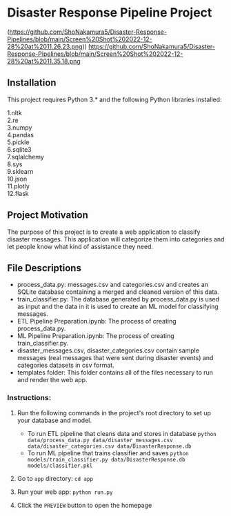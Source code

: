 # Disaster Response Pipeline Project

(https://github.com/ShoNakamura5/Disaster-Response-Pipelines/blob/main/Screen%20Shot%202022-12-28%20at%2011.26.23.png))
https://github.com/ShoNakamura5/Disaster-Response-Pipelines/blob/main/Screen%20Shot%202022-12-28%20at%2011.35.18.png

## Installation <a name="installation"></a>

This project requires Python 3.* and the following Python libraries installed:

1.nltk  
2.re  
3.numpy  
4.pandas  
5.pickle  
6.sqlite3  
7.sqlalchemy  
8.sys  
9.sklearn  
10.json  
11.plotly  
12.flask

## Project Motivation<a name="motivation"></a>

The purpose of this project is to create a web application to classify disaster messages. This application will categorize them into categories and let people know what kind of assistance they need.

## File Descriptions <a name="files"></a>

- process_data.py: messages.csv and categories.csv and creates an SQLite database containing a merged and cleaned version of this data.
- train_classifier.py: The database generated by process_data.py is used as input and the data in it is used to create an ML model for classifying messages.
- ETL Pipeline Preparation.ipynb: The process of creating process_data.py.
- ML Pipeline Preparation.ipynb: The process of creating train_classifier.py.
-  disaster_messages.csv, disaster_categories.csv contain sample messages (real messages that were sent during disaster events) and categories datasets in csv format.
-  templates folder: This folder contains all of the files necessary to run and render the web app.

### Instructions:
1. Run the following commands in the project's root directory to set up your database and model.

    - To run ETL pipeline that cleans data and stores in database
        `python data/process_data.py data/disaster_messages.csv data/disaster_categories.csv data/DisasterResponse.db`
    - To run ML pipeline that trains classifier and saves
        `python models/train_classifier.py data/DisasterResponse.db models/classifier.pkl`

2. Go to `app` directory: `cd app`

3. Run your web app: `python run.py`

4. Click the `PREVIEW` button to open the homepage
